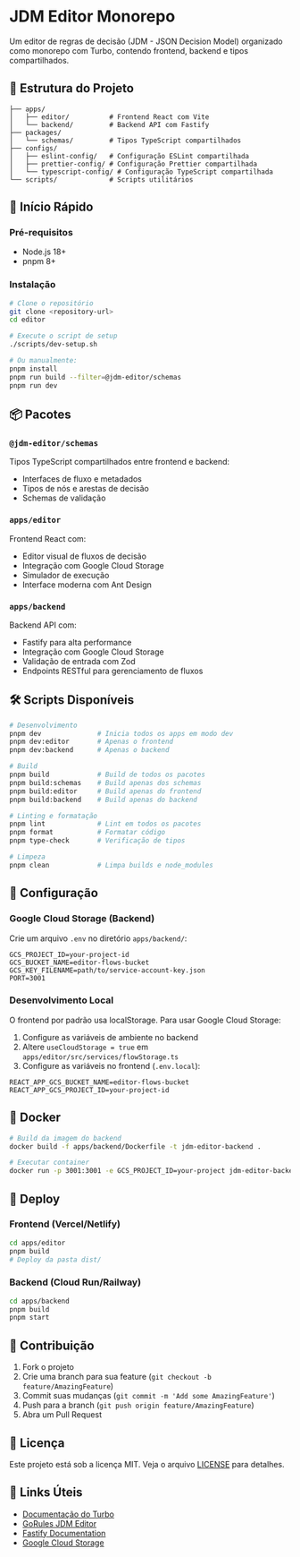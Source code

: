 # JDM Editor Monorepo

Um editor de regras de decisão (JDM - JSON Decision Model) organizado como monorepo com Turbo, contendo frontend, backend e tipos compartilhados.

## 📁 Estrutura do Projeto

```
├── apps/
│   ├── editor/          # Frontend React com Vite
│   └── backend/         # Backend API com Fastify
├── packages/
│   └── schemas/         # Tipos TypeScript compartilhados
├── configs/
│   ├── eslint-config/   # Configuração ESLint compartilhada
│   ├── prettier-config/ # Configuração Prettier compartilhada
│   └── typescript-config/ # Configuração TypeScript compartilhada
└── scripts/             # Scripts utilitários
```

## 🚀 Início Rápido

### Pré-requisitos

- Node.js 18+
- pnpm 8+

### Instalação

```bash
# Clone o repositório
git clone <repository-url>
cd editor

# Execute o script de setup
./scripts/dev-setup.sh

# Ou manualmente:
pnpm install
pnpm run build --filter=@jdm-editor/schemas
pnpm run dev
```

## 📦 Pacotes

### `@jdm-editor/schemas`
Tipos TypeScript compartilhados entre frontend e backend:
- Interfaces de fluxo e metadados
- Tipos de nós e arestas de decisão
- Schemas de validação

### `apps/editor` 
Frontend React com:
- Editor visual de fluxos de decisão
- Integração com Google Cloud Storage
- Simulador de execução
- Interface moderna com Ant Design

### `apps/backend`
Backend API com:
- Fastify para alta performance
- Integração com Google Cloud Storage
- Validação de entrada com Zod
- Endpoints RESTful para gerenciamento de fluxos

## 🛠️ Scripts Disponíveis

```bash
# Desenvolvimento
pnpm dev              # Inicia todos os apps em modo dev
pnpm dev:editor       # Apenas o frontend
pnpm dev:backend      # Apenas o backend

# Build
pnpm build            # Build de todos os pacotes
pnpm build:schemas    # Build apenas dos schemas
pnpm build:editor     # Build apenas do frontend
pnpm build:backend    # Build apenas do backend

# Linting e formatação
pnpm lint             # Lint em todos os pacotes
pnpm format           # Formatar código
pnpm type-check       # Verificação de tipos

# Limpeza
pnpm clean            # Limpa builds e node_modules
```

## 🔧 Configuração

### Google Cloud Storage (Backend)

Crie um arquivo `.env` no diretório `apps/backend/`:

```env
GCS_PROJECT_ID=your-project-id
GCS_BUCKET_NAME=editor-flows-bucket
GCS_KEY_FILENAME=path/to/service-account-key.json
PORT=3001
```

### Desenvolvimento Local

O frontend por padrão usa localStorage. Para usar Google Cloud Storage:

1. Configure as variáveis de ambiente no backend
2. Altere `useCloudStorage = true` em `apps/editor/src/services/flowStorage.ts`
3. Configure as variáveis no frontend (`.env.local`):

```env
REACT_APP_GCS_BUCKET_NAME=editor-flows-bucket
REACT_APP_GCS_PROJECT_ID=your-project-id
```

## 🐳 Docker

```bash
# Build da imagem do backend
docker build -f apps/backend/Dockerfile -t jdm-editor-backend .

# Executar container
docker run -p 3001:3001 -e GCS_PROJECT_ID=your-project jdm-editor-backend
```

## 🚀 Deploy

### Frontend (Vercel/Netlify)
```bash
cd apps/editor
pnpm build
# Deploy da pasta dist/
```

### Backend (Cloud Run/Railway)
```bash
cd apps/backend
pnpm build
pnpm start
```

## 🤝 Contribuição

1. Fork o projeto
2. Crie uma branch para sua feature (`git checkout -b feature/AmazingFeature`)
3. Commit suas mudanças (`git commit -m 'Add some AmazingFeature'`)
4. Push para a branch (`git push origin feature/AmazingFeature`)
5. Abra um Pull Request

## 📄 Licença

Este projeto está sob a licença MIT. Veja o arquivo [LICENSE](LICENSE) para detalhes.

## 🔗 Links Úteis

- [Documentação do Turbo](https://turbo.build/repo/docs)
- [GoRules JDM Editor](https://github.com/gorules/jdm-editor)
- [Fastify Documentation](https://fastify.dev/)
- [Google Cloud Storage](https://cloud.google.com/storage/docs)
